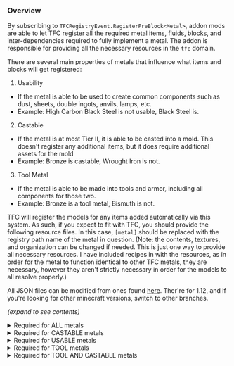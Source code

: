 ### Overview
By subscribing to `TFCRegistryEvent.RegisterPreBlock<Metal>`, addon mods are able to let TFC register all the required metal items, fluids, blocks, and inter-dependencies required to fully implement a metal. The addon is responsible for providing all the necessary resources in the `tfc` domain.

There are several main properties of metals that influence what items and blocks will get registered:

1. Usability
 - If the metal is able to be used to create common components such as dust, sheets, double ingots, anvils, lamps, etc.
 - Example: High Carbon Black Steel is not usable, Black Steel is.

2. Castable
 - If the metal is at most Tier II, it is able to be casted into a mold. This doesn't register any additional items, but it does require additional assets for the mold
 - Example: Bronze is castable, Wrought Iron is not.

3. Tool Metal
 - If the metal is able to be made into tools and armor, including all components for those two.
 - Example: Bronze is a tool metal, Bismuth is not.

TFC will register the models for any items added automatically via this system. As such, if you expect to fit with TFC, you should provide the following resource files. In this case, `[metal]` should be replaced with the registry path name of the metal in question. (Note: the contents, textures, and organization can be changed if needed. This is just one way to provide all necessary resources. I have included recipes in with the resources, as in order for the metal to function identical to other TFC metals, they are necessary, however they aren't strictly necessary in order for the models to all resolve properly.)

All JSON files can be modified from ones found [here](https://github.com/TerraFirmaCraft/TerraFirmaCraft/tree/1.12.x/src/main/resources/assets). Ther're for 1.12, and if you're looking for other minecraft versions, switch to other branches.

*(expand to see contents)*

<details><summary>Required for ALL metals</summary><p>

```
tfc\blockstates\fluid\[metal].json
tfc\models\item\metal\ingot\[metal].json
tfc\textures\blocks\metal\[metal].png
```

</p></details>

<details><summary>Required for CASTABLE metals</summary><p>

```
tfc\models\item\ceramics\fired\mold\ingot\[metal].json
tfc\textures\items\ceramics\fired\mold\ingot\[metal].png
tfc\textures\items\metal\ingot\[metal].png
```

</details>

<details><summary>Required for USABLE metals</summary><p>

```
tfc\blockstates\sheet\[metal].json
tfc\models\item\ceramics\fired\mold\ingot\[metal].json
tfc\models\item\metal\double_ingot\[metal].json
tfc\models\item\metal\double_sheet\[metal].json
tfc\models\item\metal\dust\[metal].json
tfc\models\item\metal\lamp\[metal].json
tfc\models\item\metal\nugget\[metal].json
tfc\models\item\metal\scrap\[metal].json
tfc\models\item\metal\sheet\[metal].json
tfc\textures\items\ceramics\fired\mold\ingot\[metal].png
tfc\textures\items\metal\double_ingot\[metal].png
tfc\textures\items\metal\double_sheet\[metal].png
tfc\textures\items\metal\dust\[metal].png
tfc\textures\items\metal\ingot\[metal].png
tfc\textures\items\metal\lamp\[metal].png
tfc\textures\items\metal\nugget\[metal].png
tfc\textures\items\metal\scrap\[metal].png
tfc\textures\items\metal\sheet\[metal].png
```

</details>

<details><summary>Required for TOOL metals</summary><p>

```
tfc\blockstates\anvil\[metal].json
tfc\models\item\metal\anvil\[metal].json
tfc\models\item\metal\axe\[metal].json
tfc\models\item\metal\axe_head\[metal].json
tfc\models\item\metal\boots\[metal].json
tfc\models\item\metal\chestplate\[metal].json
tfc\models\item\metal\chisel\[metal].json
tfc\models\item\metal\chisel_head\[metal].json
tfc\models\item\metal\greaves\[metal].json
tfc\models\item\metal\hammer\[metal].json
tfc\models\item\metal\hammer_head\[metal].json
tfc\models\item\metal\helmet\[metal].json
tfc\models\item\metal\hoe\[metal].json
tfc\models\item\metal\hoe_head\[metal].json
tfc\models\item\metal\javelin\[metal].json
tfc\models\item\metal\javelin_head\[metal].json
tfc\models\item\metal\knife\[metal].json
tfc\models\item\metal\knife_blade\[metal].json
tfc\models\item\metal\mace\[metal].json
tfc\models\item\metal\mace_head\[metal].json
tfc\models\item\metal\pick\[metal].json
tfc\models\item\metal\pick_head\[metal].json
tfc\models\item\metal\propick\[metal].json
tfc\models\item\metal\propick_head\[metal].json
tfc\models\item\metal\saw\[metal].json
tfc\models\item\metal\saw_blade\[metal].json
tfc\models\item\metal\scythe\[metal].json
tfc\models\item\metal\scythe_blade\[metal].json
tfc\models\item\metal\shears\[metal].json
tfc\models\item\metal\shield\[metal].json
tfc\models\item\metal\shield\[metal]_blocking.json
tfc\models\item\metal\shovel\[metal].json
tfc\models\item\metal\shovel_head\[metal].json
tfc\models\item\metal\sword\[metal].json
tfc\models\item\metal\sword_blade\[metal].json
tfc\models\item\metal\tuyere\[metal].json
tfc\models\item\metal\unfinished_boots\[metal].json
tfc\models\item\metal\unfinished_chestplate\[metal].json
tfc\models\item\metal\unfinished_greaves\[metal].json
tfc\models\item\metal\unfinished_helmet\[metal].json
tfc\recipes\metal\[metal]\[metal]_anvil.json
tfc\recipes\metal\[metal]\[metal]_axe.json
tfc\recipes\metal\[metal]\[metal]_chisel.json
tfc\recipes\metal\[metal]\[metal]_hammer.json
tfc\recipes\metal\[metal]\[metal]_hoe.json
tfc\recipes\metal\[metal]\[metal]_javelin.json
tfc\recipes\metal\[metal]\[metal]_knife.json
tfc\recipes\metal\[metal]\[metal]_mace.json
tfc\recipes\metal\[metal]\[metal]_pick.json
tfc\recipes\metal\[metal]\[metal]_propick.json
tfc\recipes\metal\[metal]\[metal]_saw.json
tfc\recipes\metal\[metal]\[metal]_scythe.json
tfc\recipes\metal\[metal]\[metal]_shovel.json
tfc\recipes\metal\[metal]\[metal]_sword.json
tfc\textures\items\metal\anvil\[metal].png
tfc\textures\items\metal\axe\[metal].png
tfc\textures\items\metal\axe_head\[metal].png
tfc\textures\items\metal\boots\[metal].png
tfc\textures\items\metal\chestplate\[metal].png
tfc\textures\items\metal\chisel\[metal].png
tfc\textures\items\metal\chisel_head\[metal].png
tfc\textures\items\metal\greaves\[metal].png
tfc\textures\items\metal\hammer\[metal].png
tfc\textures\items\metal\hammer_head\[metal].png
tfc\textures\items\metal\helmet\[metal].png
tfc\textures\items\metal\hoe\[metal].png
tfc\textures\items\metal\hoe_head\[metal].png
tfc\textures\items\metal\javelin\[metal].png
tfc\textures\items\metal\javelin_head\[metal].png
tfc\textures\items\metal\knife\[metal].png
tfc\textures\items\metal\knife_blade\[metal].png
tfc\textures\items\metal\mace\[metal].png
tfc\textures\items\metal\mace_head\[metal].png
tfc\textures\items\metal\pick\[metal].png
tfc\textures\items\metal\pick_head\[metal].png
tfc\textures\items\metal\propick\[metal].png
tfc\textures\items\metal\propick_head\[metal].png
tfc\textures\items\metal\saw\[metal].png
tfc\textures\items\metal\saw_blade\[metal].png
tfc\textures\items\metal\scythe\[metal].png
tfc\textures\items\metal\scythe_blade\[metal].png
tfc\textures\items\metal\shears\[metal].png
tfc\textures\items\metal\shield\[metal].png
tfc\textures\items\metal\shovel\[metal].png
tfc\textures\items\metal\shovel_head\[metal].png
tfc\textures\items\metal\sword\[metal].png
tfc\textures\items\metal\sword_blade\[metal].png
tfc\textures\items\metal\tuyere\[metal].png
tfc\textures\models\armor\[metal]_layer_1.png
tfc\textures\models\armor\[metal]_layer_2.png
```

</details>

<details><summary>Required for TOOL AND CASTABLE metals</summary><p>

```
tfc\models\item\ceramics\fired\mold\axe_head\[metal].json
tfc\models\item\ceramics\fired\mold\chisel_head\[metal].json
tfc\models\item\ceramics\fired\mold\hammer_head\[metal].json
tfc\models\item\ceramics\fired\mold\hoe_head\[metal].json
tfc\models\item\ceramics\fired\mold\javelin_head\[metal].json
tfc\models\item\ceramics\fired\mold\knife_blade\[metal].json
tfc\models\item\ceramics\fired\mold\mace_head\[metal].json
tfc\models\item\ceramics\fired\mold\pick_head\[metal].json
tfc\models\item\ceramics\fired\mold\propick_head\[metal].json
tfc\models\item\ceramics\fired\mold\saw_blade\[metal].json
tfc\models\item\ceramics\fired\mold\scythe_blade\[metal].json
tfc\models\item\ceramics\fired\mold\shovel_head\[metal].json
tfc\models\item\ceramics\fired\mold\sword_blade\[metal].json
tfc\textures\items\ceramics\fired\mold\axe_head\[metal].png
tfc\textures\items\ceramics\fired\mold\chisel_head\[metal].png
tfc\textures\items\ceramics\fired\mold\hammer_head\[metal].png
tfc\textures\items\ceramics\fired\mold\hoe_head\[metal].png
tfc\textures\items\ceramics\fired\mold\javelin_head\[metal].png
tfc\textures\items\ceramics\fired\mold\knife_blade\[metal].png
tfc\textures\items\ceramics\fired\mold\mace_head\[metal].png
tfc\textures\items\ceramics\fired\mold\pick_head\[metal].png
tfc\textures\items\ceramics\fired\mold\propick_head\[metal].png
tfc\textures\items\ceramics\fired\mold\saw_blade\[metal].png
tfc\textures\items\ceramics\fired\mold\scythe_blade\[metal].png
tfc\textures\items\ceramics\fired\mold\shovel_head\[metal].png
tfc\textures\items\ceramics\fired\mold\sword_blade\[metal].png
```

</details>